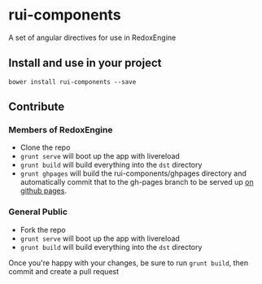 # rui-components

A set of angular directives for use in RedoxEngine

## Install and use in your project
`bower install rui-components --save`

## Contribute

### Members of RedoxEngine
* Clone the repo
* `grunt serve` will boot up the app with livereload
* `grunt build` will build everything into the `dst` directory
* `grunt ghpages` will build the rui-components/ghpages directory and automatically commit that to the gh-pages branch to be served up [on github pages](http://100health.github.io/rui-components/).

### General Public
* Fork the repo
* `grunt serve` will boot up the app with livereload
* `grunt build` will build everything into the `dst` directory

Once you're happy with your changes, be sure to run `grunt build`, then commit and create a pull request
